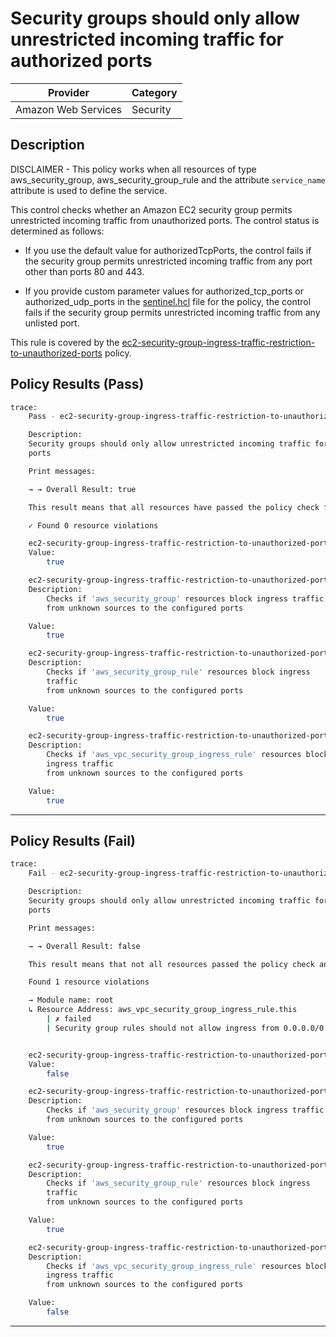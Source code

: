 # Security groups should only allow unrestricted incoming traffic for authorized ports

| Provider            |   Category   |
|---------------------| ------------ |
| Amazon Web Services |   Security   |

## Description

DISCLAIMER - This policy works when all resources of type aws_security_group, aws_security_group_rule and the attribute `service_name` attribute is used to define the service.

This control checks whether an Amazon EC2 security group permits unrestricted incoming traffic from unauthorized ports. The control status is determined as follows:

- If you use the default value for authorizedTcpPorts, the control fails if the security group permits unrestricted incoming traffic from any port other than ports 80 and 443.

- If you provide custom parameter values for authorized_tcp_ports or authorized_udp_ports in the [sentinel.hcl](../../sentinel.hcl) file for the policy, the control fails if the security group permits unrestricted incoming traffic from any unlisted port.

This rule is covered by the [ec2-security-group-ingress-traffic-restriction-to-unauthorized-ports](../../policies/ec2-security-group-ingress-traffic-restriction-to-unauthorized-ports.sentinel) policy.

## Policy Results (Pass)
```bash
trace:
    Pass - ec2-security-group-ingress-traffic-restriction-to-unauthorized-ports.sentinel

    Description:
    Security groups should only allow unrestricted incoming traffic for authorized
    ports

    Print messages:

    → → Overall Result: true

    This result means that all resources have passed the policy check for the policy ec2-security-group-ingress-traffic-restriction-to-unauthorized-ports.

    ✓ Found 0 resource violations

    ec2-security-group-ingress-traffic-restriction-to-unauthorized-ports.sentinel:141:1 - Rule "main"
    Value:
        true

    ec2-security-group-ingress-traffic-restriction-to-unauthorized-ports.sentinel:131:1 - Rule "is_aws_security_group_compliant"
    Description:
        Checks if 'aws_security_group' resources block ingress traffic
        from unknown sources to the configured ports

    Value:
        true

    ec2-security-group-ingress-traffic-restriction-to-unauthorized-ports.sentinel:125:1 - Rule "is_aws_security_group_rule_compliant"
    Description:
        Checks if 'aws_security_group_rule' resources block ingress
        traffic
        from unknown sources to the configured ports

    Value:
        true

    ec2-security-group-ingress-traffic-restriction-to-unauthorized-ports.sentinel:137:1 - Rule "is_aws_vpc_security_group_ingress_rule_compliant"
    Description:
        Checks if 'aws_vpc_security_group_ingress_rule' resources block
        ingress traffic
        from unknown sources to the configured ports

    Value:
        true
```

---

## Policy Results (Fail)
```bash
trace:
    Fail - ec2-security-group-ingress-traffic-restriction-to-unauthorized-ports.sentinel

    Description:
    Security groups should only allow unrestricted incoming traffic for authorized
    ports

    Print messages:

    → → Overall Result: false

    This result means that not all resources passed the policy check and the protected behavior is not allowed for the policy ec2-security-group-ingress-traffic-restriction-to-unauthorized-ports.

    Found 1 resource violations

    → Module name: root
    ↳ Resource Address: aws_vpc_security_group_ingress_rule.this
        | ✗ failed
        | Security group rules should not allow ingress from 0.0.0.0/0 or ::/0 to unauthorized ports. Refer to https://docs.aws.amazon.com/securityhub/latest/userguide/ec2-controls.html#ec2-18 for more details.


    ec2-security-group-ingress-traffic-restriction-to-unauthorized-ports.sentinel:141:1 - Rule "main"
    Value:
        false

    ec2-security-group-ingress-traffic-restriction-to-unauthorized-ports.sentinel:131:1 - Rule "is_aws_security_group_compliant"
    Description:
        Checks if 'aws_security_group' resources block ingress traffic
        from unknown sources to the configured ports

    Value:
        true

    ec2-security-group-ingress-traffic-restriction-to-unauthorized-ports.sentinel:125:1 - Rule "is_aws_security_group_rule_compliant"
    Description:
        Checks if 'aws_security_group_rule' resources block ingress
        traffic
        from unknown sources to the configured ports

    Value:
        true

    ec2-security-group-ingress-traffic-restriction-to-unauthorized-ports.sentinel:137:1 - Rule "is_aws_vpc_security_group_ingress_rule_compliant"
    Description:
        Checks if 'aws_vpc_security_group_ingress_rule' resources block
        ingress traffic
        from unknown sources to the configured ports

    Value:
        false
```

---